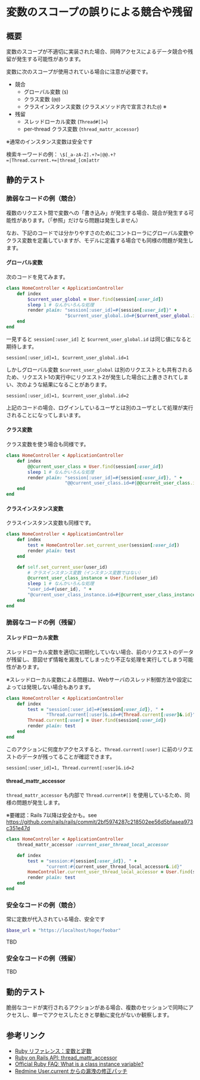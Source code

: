 # 変数のスコープの誤りによる競合や残留

## 概要

変数のスコープが不適切に実装された場合、同時アクセスによるデータ競合や残留が発生する可能性があります。

変数に次のスコープが使用されている場合に注意が必要です。

- 競合
  - グローバル変数 (`$`)
  - クラス変数 (`@@`)
  - クラスインスタンス変数 (クラスメソッド内で宣言された`@`) ※
- 残留
  - スレッドローカル変数 (`Thread#[]=`)
  - per-thread クラス変数 (`thread_mattr_accessor`)

※通常のインスタンス変数は安全です

検索キーワードの例：
`\$[_a-zA-Z].+?=|@@.+?=|Thread.current.+=|thread_[cm]attr`

## 静的テスト

### 脆弱なコードの例（競合）

複数のリクエスト間で変数への「書き込み」が発生する場合、競合が発生する可能性があります。（「参照」だけなら問題は発生しません）

なお、下記のコードでは分かりやすさのためにコントローラにグローバル変数やクラス変数を定義していますが、モデルに定義する場合でも同様の問題が発生します。

#### グローバル変数

次のコードを見てみます。

```ruby
class HomeController < ApplicationController
    def index
        $current_user_global = User.find(session[:user_id])
        sleep 1 # なんかいろんな処理
        render plain: "session[:user_id]=#{session[:user_id]}" + 
                      "$current_user_global.id=#{$current_user_global.id}"
    end
end
```

一見すると `session[:user_id]` と `$current_user_global.id` は同じ値になると期待します。

```
session[:user_id]=1, $current_user_global.id=1
```

しかしグローバル変数 `$current_user_global` は別のリクエストとも共有されるため、リクエスト1の実行中にリクエスト2が発生した場合に上書きされてしまい、次のような結果になることがあります。

```
session[:user_id]=1, $current_user_global.id=2
```

上記のコードの場合、ログインしているユーザとは別のユーザとして処理が実行されることになってしまいます。

#### クラス変数

クラス変数を使う場合も同様です。

```ruby
class HomeController < ApplicationController
    def index
        @@current_user_class = User.find(session[:user_id])
        sleep 1 # なんかいろんな処理
        render plain: "session[:user_id]=#{session[:user_id]}, " +
                      "@@current_user_class.id=#{@@current_user_class.id}"
    end
end
```

#### クラスインスタンス変数

クラスインスタンス変数も同様です。

```ruby
class HomeController < ApplicationController
    def index
        test = HomeController.set_current_user(session[:user_id])
        render plain: test
    end

    def self.set_current_user(user_id)
        # クラスインスタンス変数（インスタンス変数ではない）
        @current_user_class_instance = User.find(user_id)
        sleep 1 # なんかいろんな処理
        "user_id=#{user_id}, " + 
        "@current_user_class_instance.id=#{@current_user_class_instance.id}"
    end
end
```

### 脆弱なコードの例（残留）

#### スレッドローカル変数

スレッドローカル変数を適切に初期化していない場合、前のリクエストのデータが残留し、意図せず情報を漏洩してしまったり不正な処理を実行してしまう可能性があります。

※スレッドローカル変数による問題は、Webサーバのスレッド制御方法や設定によっては発現しない場合もあります。

```ruby
class HomeController < ApplicationController
    def index
        test = "session[:user_id]=#{session[:user_id]}, " + 
               "Thread.current[:user]&.id=#{Thread.current[:user]&.id}"
        Thread.current[:user] = User.find(session[:user_id])
        render plain: test
    end
end
```

このアクションに何度かアクセスすると、`Thread.current[:user]` に前のリクエストのデータが残ってることが確認できます。

```
session[:user_id]=1, Thread.current[:user]&.id=2
```

#### thread_mattr_accessor

`thread_mattr_accessor` も内部で `Thread.current#[]` を使用しているため、同様の問題が発生します。

※要確認：Rails 7以降は安全かも。see https://github.com/rails/rails/commit/2bf5974287c218502ee56d5bfaaea973c351e47d

```ruby
class HomeController < ApplicationController
    thread_mattr_accessor :current_user_thread_local_accessor

    def index
        test = "session:#{session[:user_id]}, " +
               "current:#{current_user_thread_local_accessor&.id}"
        HomeController.current_user_thread_local_accessor = User.find(session[:user_id])
        render plain: test
    end
end
```

### 安全なコードの例（競合）

常に定数が代入されている場合、安全です

```ruby
$base_url = "https://localhost/hoge/foobar"
```

TBD

### 安全なコードの例（残留）

TBD

## 動的テスト

脆弱なコードが実行されるアクションがある場合、複数のセッションで同時にアクセスし、単一でアクセスしたときと挙動に変化がないか観察します。

## 参考リンク

- [Ruby リファレンス：変数と定数](https://docs.ruby-lang.org/ja/latest/doc/spec=2fvariables.html)
- [Ruby on Rails API: thread_mattr_accessor](https://api.rubyonrails.org/classes/Module.html#method-i-thread_mattr_accessor)
- [Official Ruby FAQ: What is a class instance variable?](https://www.ruby-lang.org/en/documentation/faq/8/#:~:text=What%20is%20a%20class%20instance%20variable)
- [Redmine User.current からの漏洩の修正パッチ](https://www.redmine.org/issues/16685)
